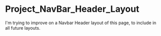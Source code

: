 # Project_NavBar_Header_Layout
I'm trying to improve on a Navbar Header layout of this page, to include in all future layouts.

